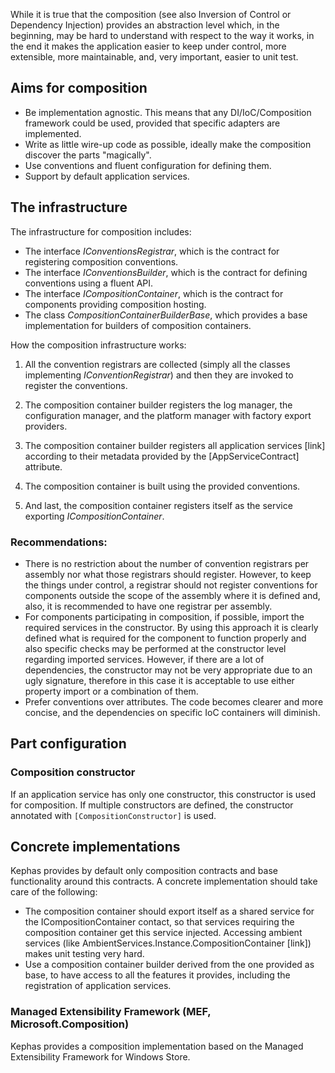 While it is true that the composition (see also Inversion of Control or Dependency Injection) provides an abstraction level which, in the beginning, may be hard to understand with respect to the way it works, in the end it makes the application easier to keep under control, more extensible, more maintainable, and, very important, easier to unit test.

## Aims for composition
* Be implementation agnostic. This means that any DI/IoC/Composition framework could be used, provided that specific adapters are implemented.
* Write as little wire-up code as possible, ideally make the composition discover the parts "magically".
* Use conventions and fluent configuration for defining them.
* Support by default application services.

## The infrastructure
The infrastructure for composition includes:
* The interface *IConventionsRegistrar*, which is the contract for registering composition conventions.
* The interface *IConventionsBuilder*, which is the contract for defining conventions using a fluent API.
* The interface *ICompositionContainer*, which is the contract for components providing composition hosting.
* The class *CompositionContainerBuilderBase*, which provides a base implementation for builders of composition containers.

How the composition infrastructure works:

1. All the convention registrars are collected (simply all the classes implementing *IConventionRegistrar*) and then they are invoked to register the conventions.

1. The composition container builder registers the log manager, the configuration manager, and the platform manager with factory export providers.

1. The composition container builder registers all application services [link] according to their metadata provided by the [AppServiceContract] attribute.

1. The composition container is built using the provided conventions.

1. And last, the composition container registers itself as the service exporting *ICompositionContainer*.

### Recommendations:
* There is no restriction about the number of convention registrars per assembly nor what those registrars should register. However, to keep the things under control, a registrar should not register conventions for components outside the scope of the assembly where it is defined and, also, it is recommended to have one registrar per assembly.
* For components participating in composition, if possible, import the required services in the constructor. By using this approach it is clearly defined what is required for the component to function properly and also specific checks may be performed at the constructor level regarding imported services. However, if there are a lot of dependencies, the constructor may not be very appropriate due to an ugly signature, therefore in this case it is acceptable to use either property import or a combination of them.
* Prefer conventions over attributes. The code becomes clearer and more concise, and the dependencies on specific IoC containers will diminish.

## Part configuration
### Composition constructor
If an application service has only one constructor, this constructor is used for composition. If multiple constructors are defined, the constructor annotated with `[CompositionConstructor]` is used.

## Concrete implementations
Kephas provides by default only composition contracts and base functionality around this contracts. A concrete implementation should take care of the following:
* The composition container should export itself as a shared service for the ICompositionContainer contact, so that services requiring the composition container get this service injected. Accessing ambient services (like AmbientServices.Instance.CompositionContainer [link]) makes unit testing very hard.
* Use a composition container builder derived from the one provided as base, to have access to all the features it provides, including the registration of application services.

### Managed Extensibility Framework (MEF, Microsoft.Composition)
Kephas provides a composition implementation based on the Managed Extensibility Framework for Windows Store.
